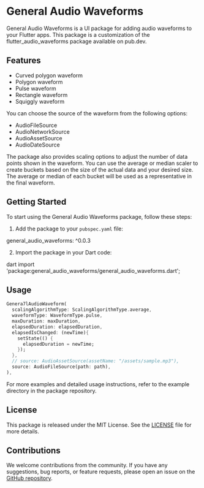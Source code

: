 # General Audio Waveforms

General Audio Waveforms is a UI package for adding audio waveforms to your Flutter apps. This package is a customization of the flutter_audio_waveforms package available on pub.dev.

## Features

- Curved polygon waveform
- Polygon waveform
- Pulse waveform
- Rectangle waveform
- Squiggly waveform

You can choose the source of the waveform from the following options:

- AudioFileSource
- AudioNetworkSource
- AudioAssetSource
- AudioDateSource

The package also provides scaling options to adjust the number of data points shown in the waveform. You can use the average or median scaler to create buckets based on the size of the actual data and your desired size. The average or median of each bucket will be used as a representative in the final waveform.

## Getting Started

To start using the General Audio Waveforms package, follow these steps:

1. Add the package to your `pubspec.yaml` file:

  general_audio_waveforms: ^0.0.3


2. Import the package in your Dart code:

  dart import 'package:general_audio_waveforms/general_audio_waveforms.dart';


## Usage

```dart
Genera7lAudioWaveform(
  scalingAlgorithmType: ScalingAlgorithmType.average,
  waveformType: WaveformType.pulse,
  maxDuration: maxDuration,
  elapsedDuration: elapsedDuration,
  elapsedIsChanged: (newTime){
    setState(() {
      elapsedDuration = newTime;
    });
  },
  // source: AudioAssetSource(assetName: "/assets/sample.mp3"),
  source: AudioFileSource(path: path),
),
```
For more examples and detailed usage instructions, refer to the example directory in the package repository.


## License

This package is released under the MIT License. See the [LICENSE](https://github.com/your-package-repo/LICENSE) file for more details.

## Contributions

We welcome contributions from the community. If you have any suggestions, bug reports, or feature requests, please open an issue on the [GitHub repository](https://github.com/your-package-repo).
